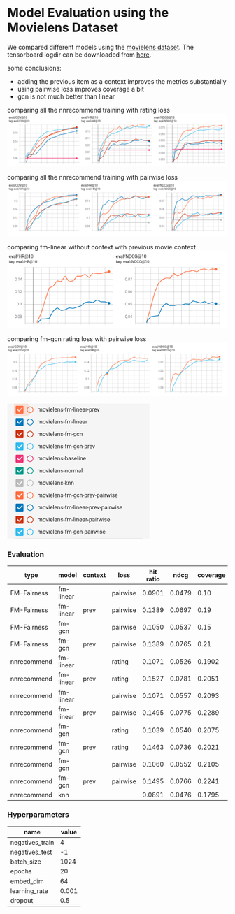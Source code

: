 
# Model Evaluation using the Movielens Dataset

We compared different models using the [movielens dataset](https://www.kaggle.com/prajitdatta/movielens-100k-dataset/). The tensorboard logdir can be downloaded from [here](./tensorboard.zip).

some conclusions:
* adding the previous item as a context improves the metrics substantially
* using pairwise loss improves coverage a bit
* gcn is not much better than linear

comparing all the nnrecommend training with rating loss
![comparing all the nnrecommend training with rating loss](./eval_rating.png)

comparing all the nnrecommend training with pairwise loss
![comparing all the nnrecommend training with pairwise loss](./eval_pairwise.png)

comparing fm-linear without context with previous movie context
![comparing fm-linear without context with previous movie context](./linear_prev.png)

comparing fm-gcn rating loss with pairwise loss
![comparing fm-gcn rating loss with pairwise loss](./gcn_pairwise.png)

![graph legend](./legend.png)

### Evaluation

| type | model | context | loss | hit ratio | ndcg | coverage |
| --- | -- | --- | --- | --- | --- | --- |
| FM-Fairness | fm-linear |  | pairwise | 0.0901 | 0.0479 | 0.10
| FM-Fairness | fm-linear | prev | pairwise | 0.1389 | 0.0697 | 0.19 |
| FM-Fairness | fm-gcn |  | pairwise | 0.1050 | 0.0537 |  0.15 
| FM-Fairness | fm-gcn | prev | pairwise | 0.1389 | 0.0765 | 0.21 | 
| nnrecommend | fm-linear |  | rating | 0.1071 | 0.0526 | 0.1902 | 
| nnrecommend | fm-linear | prev | rating | 0.1527 | 0.0781 | 0.2051
| nnrecommend | fm-linear |  | pairwise | 0.1071 | 0.0557 | 0.2093
| nnrecommend | fm-linear | prev | pairwise | 0.1495 | 0.0775 | 0.2289
| nnrecommend | fm-gcn |  | rating | 0.1039 | 0.0540 | 0.2075
| nnrecommend | fm-gcn | prev | rating | 0.1463 | 0.0736 | 0.2021
| nnrecommend | fm-gcn |  | pairwise | 0.1060 | 0.0552 | 0.2105
| nnrecommend | fm-gcn | prev | pairwise | 0.1495 | 0.0766 | 0.2241
| nnrecommend | knn |  |  | 0.0891 | 0.0476 | 0.1795

### Hyperparameters

| name | value |
| --- | --- |
| negatives_train | 4 |
| negatives_test | -1 |
| batch_size | 1024 |
| epochs | 20 |
| embed_dim | 64 |
| learning_rate | 0.001 |
| dropout | 0.5 |
